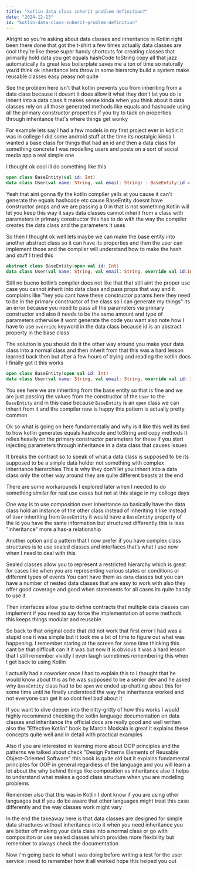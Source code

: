 ```yaml
---
title: "kotlin data class inherit problem definition?"
date: "2024-12-13"
id: "kotlin-data-class-inherit-problem-definition"
---
```


Alright so you're asking about data classes and inheritance in Kotlin right been there done that got the t-shirt a few times actually data classes are cool they’re like these super handy shortcuts for creating classes that primarily hold data you get equals hashCode toString copy all that jazz automatically its great less boilerplate saves me a ton of time so naturally you’d think ok inheritance lets throw in some hierarchy build a system make reusable classes easy peasy not quite

See the problem here isn't that kotlin prevents you from inheriting from a data class because it doesnt it does allow it what they don't let you do is inherit _into_ a data class It makes sense kinda when you think about it data classes rely on all those generated methods like equals and hashcode using all the primary constructor properties if you try to tack on properties through inheritance that's where things get wonky

For example lets say I had a few models in my first project ever in kotlin it was in college I did some android stuff at the time its nostalgic kinda I wanted a base class for things that had an id and then a data class for something concrete I was modelling users and posts on a sort of social media app a real simple one

I thought ok cool ill do something like this

```kotlin
open class BaseEntity(val id: Int)
data class User(val name: String, val email: String) : BaseEntity(id = 0) //compile error
```

Yeah that aint gonna fly the kotlin compiler yells at you cause it can't generate the equals hashcode etc cause BaseEntity doesnt have constructor props and we are passing a 0 in that is not something Kotlin will let you keep this way it says data classes cannot inherit from a class with parameters in primary constructor this has to do with the way the compiler creates the data class and the parameters it uses

So then I thought ok well lets maybe we can make the base entity into another abstract class so it can have its properties and then the user can implement those and the compiler will understand how to make the hash and stuff I tried this

```kotlin
abstract class BaseEntity(open val id: Int)
data class User(val name: String, val email: String, override val id:Int) : BaseEntity(id)  //Still compile error
```

Still no bueno kotlin’s compiler does not like that that still aint the proper use case you cannot inherit into data class and pass props that way and it complains like "hey you cant have these constructor params here they need to be in the primary constructor of the class so i can generate my things" its an error because you need to pass all the parameters via primary constructor and also it needs to be the same amount and type of parameters otherwise it wont generate the code you want also note how I have to use `override` keyword in the data class because id is an abstract property in the base class

The solution is you should do it the other way around you make your data class into a normal class and then inherit from that this was a hard lesson learned back then but after a few hours of trying and reading the kotlin docs I finally got it this works

```kotlin
open class BaseEntity(open val id: Int)
data class User(val name: String, val email: String, override val id: Int) : BaseEntity(id) //no error this is a good way
```

You see here we are inheriting from the base entity so that is fine and we are just passing the values from the constructor of the `User` to the `BaseEntity` and in this case because `BaseEntity` is an `open` class we can inherit from it and the compiler now is happy this pattern is actually pretty common

Ok so what is going on here fundamentally and why is it like this well its tied to how kotlin generates equals hashcode and toString and copy methods It relies heavily on the primary constructor parameters for these if you start injecting parameters through inheritance in a data class that causes issues

It breaks the contract so to speak of what a data class is supposed to be its supposed to be a simple data holder not something with complex inheritance hierarchies This is why they don't let you inherit into a data class only the other way around they are quite different beasts at the end

There are some workarounds I explored later when I needed to do something similar for real use cases but not at this stage in my college days

One way is to use composition over inheritance so basically have the data class hold an instance of the other class instead of inheriting it like instead of `User` inheriting from `BaseEntity` it would have a `BaseEntity` property of the id you have the same information but structured differently this is less "inheritance" more a has-a relationship

Another option and a pattern that I now prefer if you have complex class structures is to use sealed classes and interfaces that’s what I use now when I need to deal with this

Sealed classes allow you to represent a restricted hierarchy which is great for cases like when you are representing various states or conditions or different types of events You cant have them as `data` classes but you can have a number of nested data classes that are easy to work with also they offer good coverage and good when statements for all cases its quite handy to use it

Then interfaces allow you to define contracts that multiple data classes can implement if you need to say force the implementation of some methods this keeps things modular and reusable

So back to that original code that did not work that first error I had was a stupid one it was simple but it took me a bit of time to figure out what was happening. I remember staring at the screen for some time thinking this cant be that difficult can it it was but now it is obvious it was a hard lesson that I still remember vividly I even laugh sometimes remembering this when I get back to using Kotlin

I actually had a coworker once I had to explain this to I thought that he would know about this as he was supposed to be a senior dev and he asked why `BaseEntity` class had to be `open` we ended up chatting about this for some time until he finally understood the way the inheritance worked and not everyone can get it so dont feel bad about it

If you want to dive deeper into the nitty-gritty of how this works I would highly recommend checking the kotlin language documentation on data classes and inheritance the official docs are really good and well written also the "Effective Kotlin" book by Marcin Moskala is great it explains these concepts quite well and in detail with practical examples

Also if you are interested in learning more about OOP principles and the patterns we talked about check "Design Patterns Elements of Reusable Object-Oriented Software" this book is quite old but it explains fundamental principles for OOP in general regardless of the language and you will learn a lot about the why behind things like composition vs inheritance also it helps to understand what makes a good class structure when you are modeling problems

Remember also that this was in Kotlin I dont know if you are using other languages but if you do be aware that other languages might treat this case differently and the way classes work might vary

In the end the takeaway here is that data classes are designed for simple data structures without inheritance into it when you need inheritance you are better off making your data class into a normal class or go with composiiton or use sealed classes which provides more flexibility but remember to always check the documentation

Now i'm going back to what I was doing before writing a test for the user service i need to remember how it all worked hope this helped you out

